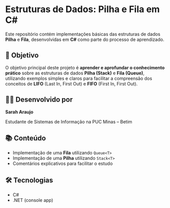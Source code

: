 # Estruturas de Dados: Pilha e Fila em C#

Este repositório contém implementações básicas das estruturas de dados **Pilha** e **Fila**, desenvolvidas em **C#** como parte do processo de aprendizado.

## 📌 Objetivo

O objetivo principal deste projeto é **aprender e aprofundar o conhecimento prático** sobre as estruturas de dados **Pilha (Stack)** e **Fila (Queue)**, utilizando exemplos simples e claros para facilitar a compreensão dos conceitos de **LIFO** (Last In, First Out) e **FIFO** (First In, First Out).

## 👩‍💻 Desenvolvido por

**Sarah Araujo**

Estudante de Sistemas de Informação na PUC Minas – Betim  

## 📚 Conteúdo

- Implementação de uma **Fila** utilizando `Queue<T>`
- Implementação de uma **Pilha** utilizando `Stack<T>`
- Comentários explicativos para facilitar o estudo

## 🛠 Tecnologias

- C#
- .NET (console app)
